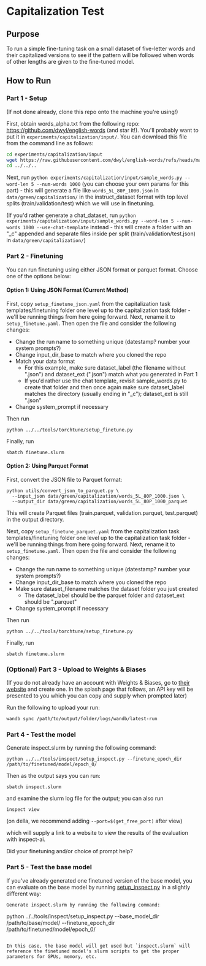 # Capitalization Test

## Purpose

To run a simple fine-tuning task on a small dataset of five-letter words and their capitalized versions to see if the pattern will be followed when words of other lengths are given to the fine-tuned model.

## How to Run

### Part 1 - Setup

(If not done already, clone this repo onto the machine you're using!)

First, obtain words_alpha.txt from the following repo: https://github.com/dwyl/english-words (and star it!). You'll probably want to put it in `experiments/capitalization/input/`.  You can download this file from the command line as follows:

```bash
cd experiments/capitalization/input
wget https://raw.githubusercontent.com/dwyl/english-words/refs/heads/master/words_alpha.txt
cd ../../..
```

Next, run `python experiments/capitalization/input/sample_words.py --word-len 5 --num-words 1000` (you can choose your own params for this part) - this will generate a file like `words_5L_80P_1000.json` in `data/green/capitalization/` in the instruct_dataset format with top level splits (train/validation/test) which we will use in finetuning.

(If you'd rather generate a chat_dataset, run `python experiments/capitalization/input/sample_words.py --word-len 5 --num-words 1000 --use-chat-template` instead - this will create a folder with an "_c" appended and separate files inside per split (train/validation/test.json) in `data/green/capitalization/`)

### Part 2 - Finetuning

You can run finetuning using either JSON format or parquet format. Choose one of the options below:

#### Option 1: Using JSON Format (Current Method)

First, copy `setup_finetune_json.yaml` from the capitalization task templates/finetuning folder one level up to the capitalization task folder - we'll be running things from here going forward. Next, rename it to `setup_finetune.yaml`. Then open the file and consider the following changes:

- Change the run name to something unique (datestamp? number your system prompts?)
- Change input_dir_base to match where you cloned the repo
- Match your data format
  - For this example, make sure dataset_label (the filename without ".json") and dataset_ext (".json") match what you generated in Part 1 
  - If you'd rather use the chat template, revisit sample_words.py to create that folder and then once again make sure dataset_label matches the directory (usually ending in "_c"); dataset_ext is still ".json"
- Change system_prompt if necessary

Then run

```
python ../../tools/torchtune/setup_finetune.py
```

Finally, run

```
sbatch finetune.slurm
```

#### Option 2: Using Parquet Format

First, convert the JSON file to Parquet format:

```
python utils/convert_json_to_parquet.py \
  --input_json data/green/capitalization/words_5L_80P_1000.json \
  --output_dir data/green/capitalization/words_5L_80P_1000_parquet
```

This will create Parquet files (train.parquet, validation.parquet, test.parquet) in the output directory.

Next, copy `setup_finetune_parquet.yaml` from the capitalization task templates/finetuning folder one level up to the capitalization task folder - we'll be running things from here going forward. Next, rename it to `setup_finetune.yaml`. Then open the file and consider the following changes:

- Change the run name to something unique (datestamp? number your system prompts?)
- Change input_dir_base to match where you cloned the repo
- Make sure dataset_filename matches the dataset folder you just created
  - The dataset_label should be the parquet folder and dataset_ext should be ".parquet"
- Change system_prompt if necessary

Then run

```
python ../../tools/torchtune/setup_finetune.py
```

Finally, run

```
sbatch finetune.slurm
```

### (Optional) Part 3 - Upload to Weights & Biases

(If you do not already have an account with Weights & Biases, go to [their website](https://wandb.ai) and create one. In the splash page that follows, an API key will be presented to you which you can copy and supply when prompted later)

Run the following to upload your run:

```bash
wandb sync /path/to/output/folder/logs/wandb/latest-run
```

### Part 4 - Test the model

Generate inspect.slurm by running the following command:

```
python ../../tools/inspect/setup_inspect.py --finetune_epoch_dir /path/to/finetuned/model/epoch_0/
```

Then as the output says you can run:

```
sbatch inspect.slurm
```

and examine the slurm log file for the output; you can also run

```
inspect view
```

(on della, we recommend adding `--port=$(get_free_port)` after view)

which will supply a link to a website to view the results of the evaluation with inspect-ai.

Did your finetuning and/or choice of prompt help?

### Part 5 - Test the base model

If you've already generated one finetuned version of the base model, you can evaluate on the base model by running [setup_inspect.py](../../tools/inspect/setup_inspect.py) in a slightly different way:

```
Generate inspect.slurm by running the following command:

```
python ../../tools/inspect/setup_inspect.py --base_model_dir /path/to/base/model/ --finetune_epoch_dir /path/to/finetuned/model/epoch_0/
```

In this case, the base model will get used but `inspect.slurm` will reference the finetuned model's slurm scripts to get the proper parameters for GPUs, memory, etc.